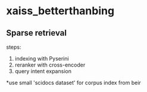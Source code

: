 # xaiss_betterthanbing
## Sparse retrieval

steps:

1. indexing with Pyserini
2. reranker with cross-encoder
3. query intent expansion

*use small 'scidocs dataset' for corpus index from beir